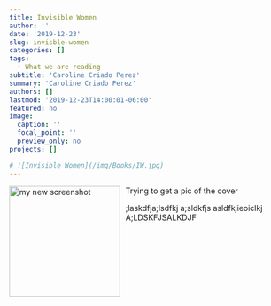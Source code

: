 ```yaml
---
title: Invisible Women
author: ''
date: '2019-12-23'
slug: invisble-women
categories: []
tags:
  - What we are reading
subtitle: 'Caroline Criado Perez'
summary: 'Caroline Criado Perez'
authors: []
lastmod: '2019-12-23T14:00:01-06:00'
featured: no
image: 
  caption: ''
  focal_point: ''
  preview_only: no
projects: []

# ![Invisible Women](/img/Books/IW.jpg)
---
```

<img alt = 'my new screenshot' width='200' src='/img/Books/IW.jpg' align="left" style="margin: 0px 10px 0px 0px;"/> 

Trying to get a pic of the cover  

;laskdfja;lsdfkj a;sldkfjs
asldfkjieoiclkj A;LDSKFJSALKDJF  

